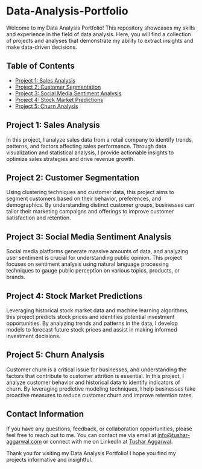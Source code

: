 # Data-Analysis-Portfolio

Welcome to my Data Analysis Portfolio! This repository showcases my skills and experience in the field of data analysis. Here, you will find a collection of projects and analyses that demonstrate my ability to extract insights and make data-driven decisions.

## Table of Contents

- [Project 1: Sales Analysis](#project-1-sales-analysis)
- [Project 2: Customer Segmentation](#project-2-customer-segmentation)
- [Project 3: Social Media Sentiment Analysis](#project-3-social-media-sentiment-analysis)
- [Project 4: Stock Market Predictions](#project-4-stock-market-predictions)
- [Project 5: Churn Analysis](#project-5-churn-analysis)

## Project 1: Sales Analysis

In this project, I analyze sales data from a retail company to identify trends, patterns, and factors affecting sales performance. Through data visualization and statistical analysis, I provide actionable insights to optimize sales strategies and drive revenue growth.

## Project 2: Customer Segmentation

Using clustering techniques and customer data, this project aims to segment customers based on their behavior, preferences, and demographics. By understanding distinct customer groups, businesses can tailor their marketing campaigns and offerings to improve customer satisfaction and retention.

## Project 3: Social Media Sentiment Analysis

Social media platforms generate massive amounts of data, and analyzing user sentiment is crucial for understanding public opinion. This project focuses on sentiment analysis using natural language processing techniques to gauge public perception on various topics, products, or brands.

## Project 4: Stock Market Predictions

Leveraging historical stock market data and machine learning algorithms, this project predicts stock prices and identifies potential investment opportunities. By analyzing trends and patterns in the data, I develop models to forecast future stock prices and assist in making informed investment decisions.

## Project 5: Churn Analysis

Customer churn is a critical issue for businesses, and understanding the factors that contribute to customer attrition is essential. In this project, I analyze customer behavior and historical data to identify indicators of churn. By leveraging predictive modeling techniques, I help businesses take proactive measures to reduce customer churn and improve retention rates.

## Contact Information

If you have any questions, feedback, or collaboration opportunities, please feel free to reach out to me. You can contact me via email at [info@tushar-aggarwal.com](mailto:info@tushar-aggarwal.com) or connect with me on LinkedIn at [Tushar Aggarwal](https://www.linkedin.com/in/yourname).

Thank you for visiting my Data Analysis Portfolio! I hope you find my projects informative and insightful.



